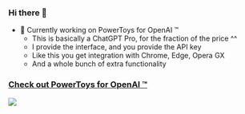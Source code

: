 ### Hi there 👋

- 🔭 Currently working on PowerToys for OpenAI ™
  - This is basically a ChatGPT Pro, for the fraction of the price ^^
  - I provide the interface, and you provide the API key
  - Like this you get integration with Chrome, Edge, Opera GX
   - And a whole bunch of extra functionality

### [Check out PowerToys for OpenAI ™](https://github.com/robert-hoffmann/PowerToys4OpenAI)

<a href="https://github.com/sponsors/robert-hoffmann" target="_self">
  <img src="https://user-images.githubusercontent.com/5472296/237694754-66c40c2e-08a0-40e2-a2d4-cafa68361d9f.jpg"/>
</a>


